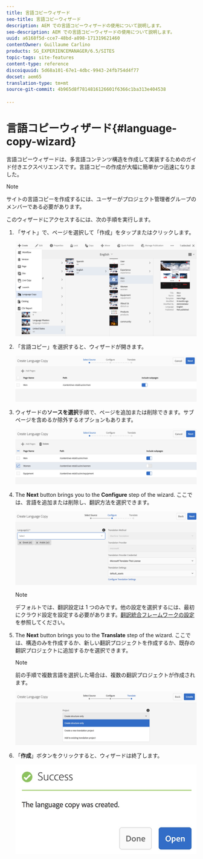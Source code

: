 ```yaml
---
title: 言語コピーウィザード
seo-title: 言語コピーウィザード
description: AEM での言語コピーウィザードの使用について説明します。
seo-description: AEM での言語コピーウィザードの使用について説明します。
uuid: a6168f5d-cce7-48bd-a898-171319621460
contentOwner: Guillaume Carlino
products: SG_EXPERIENCEMANAGER/6.5/SITES
topic-tags: site-features
content-type: reference
discoiquuid: 5d68a101-67e1-4dbc-9943-24fb754d4f77
docset: aem65
translation-type: tm+mt
source-git-commit: 4b965d8f7814816126601f6366c1ba313e404538

---
```



# 言語コピーウィザード{#language-copy-wizard}

言語コピーウィザードは、多言語コンテンツ構造を作成して実装するためのガイド付きエクスペリエンスです。言語コピーの作成が大幅に簡単かつ迅速になりました。

>[!NOTE]
>
>サイトの言語コピーを作成するには、ユーザーがプロジェクト管理者グループのメンバーである必要があります。

このウィザードにアクセスするには、次の手順を実行します。

1. 「サイト」で、ページを選択して「作成」をタップまたはクリックします。

   ![chlimage_1-9](assets/chlimage_1-9.jpeg)

1. 「言語コピー」を選択すると、ウィザードが開きます。

   ![chlimage_1-10](assets/chlimage_1-10.jpeg)

1. ウィザードの&#x200B;**ソースを選択**&#x200B;手順で、ページを追加または削除できます。サブページを含めるか除外するオプションもあります。

   ![chlimage_1-11](assets/chlimage_1-11.jpeg)

1. The **Next** button brings you to the **Configure** step of the wizard. ここでは、言語を追加または削除し、翻訳方法を選択できます。

   ![chlimage_1-12](assets/chlimage_1-12.jpeg)

   >[!NOTE]
   >
   >デフォルトでは、翻訳設定は 1 つのみです。他の設定を選択するには、最初にクラウド設定を設定する必要があります。[翻訳統合フレームワークの設定](/help/sites-administering/tc-tic.md)を参照してください。

1. The **Next** button brings you to the **Translate** step of the wizard. ここでは、構造のみを作成するか、新しい翻訳プロジェクトを作成するか、既存の翻訳プロジェクトに追加するかを選択できます。

   >[!NOTE]
   >
   >前の手順で複数言語を選択した場合は、複数の翻訳プロジェクトが作成されます。

   ![chlimage_1-13](assets/chlimage_1-13.jpeg)

1. 「**作成**」ボタンをクリックすると、ウィザードは終了します。

   ![chlimage_1-14](assets/chlimage_1-14.jpeg)

